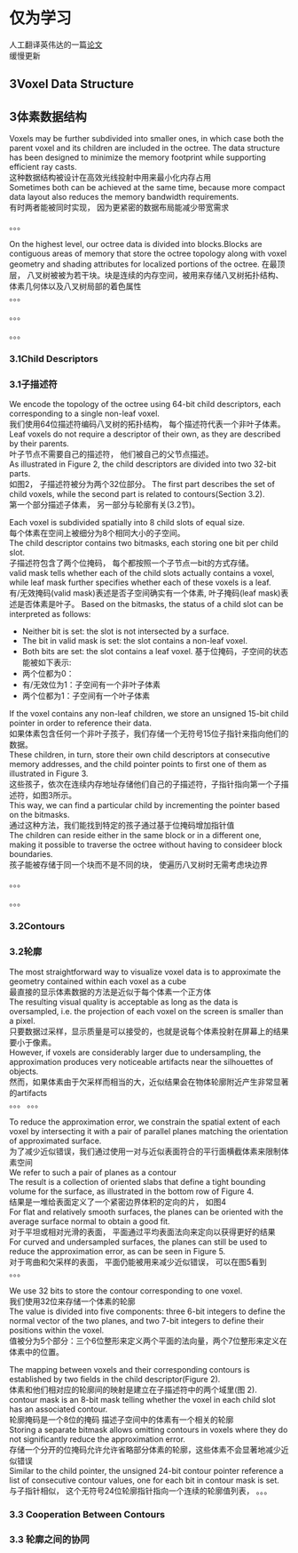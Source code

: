 # 仅为学习
人工翻译英伟达的一篇[论文](https://www.nvidia.com/docs/IO/88889/laine2010i3d_paper.pdf)  
缓慢更新

## 3Voxel Data Structure
## 3体素数据结构
Voxels may be further subdivided into smaller ones, in which case both the parent voxel and its children are included in the octree.
The data structure has been designed to minimize the memory footprint while supporting efficient ray casts.  
这种数据结构被设计在高效光线投射中用来最小化内存占用  
Sometimes both can be achieved at the same time, because more compact data layout also reduces the memory bandwidth requirements.  
有时两者能被同时实现， 因为更紧密的数据布局能减少带宽需求  

。。。

On the highest level, our octree data is divided into blocks.Blocks are contiguous areas of 
memory that store the octree topology along with voxel geometry and shading attributes for 
localized portions of the octree.
在最顶层， 八叉树被被为若干块。块是连续的内存空间，被用来存储八叉树拓扑结构、体素几何体以及八叉树局部的着色属性  
。。。

。。。

。。。

### 3.1Child Descriptors
### 3.1子描述符
We encode the topology of the octree using 64-bit child descriptors, each corresponding to a single non-leaf voxel.  
我们使用64位描述符编码八叉树的拓扑结构， 每个描述符代表一个非叶子体素。  
Leaf voxels do not require a descriptor of their own, as they are described by their parents.  
叶子节点不需要自己的描述符， 他们被自己的父节点描述。  
As illustrated in Figure 2, the child descriptors are divided into two 32-bit parts.  
如图2， 子描述符被分为两个32位部分。
The first part describes the set of child voxels, while the second part is related to contours(Section 3.2).  
第一个部分描述子体素， 另一部分与轮廓有关(3.2节)。

Each voxel is subdivided spatially into 8 child slots of equal size.  
每个体素在空间上被细分为8个相同大小的子空间。  
The child descriptor contains two bitmasks, each storing one bit per child slot.  
子描述符包含了两个位掩码， 每个都按照一个子节点一bit的方式存储。  
valid mask tells whether each of the child slots actually contains a voxel, while leaf mask further specifies whether each of
these voxels is a leaf.  
有/无效掩码(valid mask)表述是否子空间确实有一个体素, 叶子掩码(leaf mask)表述是否体素是叶子。
Based on the bitmasks, the status of a child slot can be interpreted as follows:
* Neither bit is set: the slot is not intersected by a surface.
* The bit in valid mask is set: the slot contains a non-leaf voxel.
* Both bits are set: the slot contains a leaf voxel.
基于位掩码，子空间的状态能被如下表示:
* 两个位都为0：
* 有/无效位为1：子空间有一个非叶子体素
* 两个位都为1：子空间有一个叶子体素

If the voxel contains any non-leaf children, we store an unsigned 15-bit child pointer in order to reference their data.  
如果体素包含任何一个非叶子孩子，我们存储一个无符号15位子指针来指向他们的数据。  
These children, in turn, store their own child descriptors at consecutive memory addresses, and the child pointer points to first one of them as illustrated in Figure 3.  
这些孩子，依次在连续内存地址存储他们自己的子描述符，子指针指向第一个子描述符，如图3所示。  
This way, we can find a particular child by incrementing the pointer based on the bitmasks.  
通过这种方法，我们能找到特定的孩子通过基于位掩码增加指针值  
The children can reside either in the same block or in a different one, making it possible to traverse the octree without having to consideer block boundaries.  
孩子能被存储于同一个块而不是不同的块， 使遍历八叉树时无需考虑块边界  

。。。

。。。

### 3.2Contours
### 3.2轮廓
The most straightforward way to visualize voxel data is to approximate the geometry contained within each voxel as a cube  
最直接的显示体素数据的方法是近似于每个体素一个正方体  
The resulting visual quality is acceptable as long as the data is oversampled, i.e. the projection of each voxel on the screen is smaller than a pixel.  
只要数据过采样，显示质量是可以接受的，也就是说每个体素投射在屏幕上的结果要小于像素。  
However, if voxels are considerably larger due to undersampling, the approximation produces very noticeable artifacts near the silhouettes of objects.  
然而，如果体素由于欠采样而相当的大，近似结果会在物体轮廓附近产生非常显著的artifacts  
。。。
。。。

To reduce the approximation error, we constrain the spatial extent of each voxel by intersecting it with a pair of parallel planes matching the orientation of approximated surface.  
为了减少近似错误，我们通过使用一对与近似表面符合的平行面横截体素来限制体素空间  
We refer to such a pair of planes as a contour  
The result is a collection of oriented slabs that define a tight bounding volume for the surface, as illustrated in the bottom row of Figure 4.  
结果是一堆给表面定义了一个紧密边界体积的定向的片， 如图4  
For flat and relatively smooth surfaces, the planes can be oriented with the average surface normal to obtain a good fit.  
对于平坦或相对光滑的表面， 平面通过平均表面法向来定向以获得更好的结果  
For curved and undersampled surfaces, the planes can still be used to reduce the approximation error, as can be seen in Figure 5.  
对于弯曲和欠采样的表面， 平面仍能被用来减少近似错误， 可以在图5看到  
。。。

We use 32 bits to store the contour corresponding to one voxel.  
我们使用32位来存储一个体素的轮廓  
The value is divided into five components: three 6-bit integers to define the normal vector of the two planes, and two 7-bit integers to define their positions within the voxel.  
值被分为5个部分：三个6位整形来定义两个平面的法向量，两个7位整形来定义在体素中的位置。  

The mapping between voxels and their corresponding contours is established by two fields in the child descriptor(Figure 2).  
体素和他们相对应的轮廓间的映射是建立在子描述符中的两个域里(图 2).  
contour mask is an 8-bit mask telling whether the voxel in each child slot has an associated contour.  
轮廓掩码是一个8位的掩码 描述子空间中的体素有一个相关的轮廓  
Storing a separate bitmask allows omitting contours in voxels where they do not significantly reduce the approximation error.  
存储一个分开的位掩码允许允许省略部分体素的轮廓，这些体素不会显著地减少近似错误  
Similar to the child pointer, the unsigned 24-bit contour pointer reference a list of consecutive contour values, one for each bit in contour mask is set.  
与子指针相似， 这个无符号24位轮廓指针指向一个连续的轮廓值列表， 。。。

### 3.3 Cooperation Between Contours
### 3.3 轮廓之间的协同

